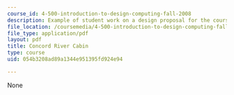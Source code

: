 ```yaml
---
course_id: 4-500-introduction-to-design-computing-fall-2008
description: Example of student work on a design proposal for the course project.
file_location: /coursemedia/4-500-introduction-to-design-computing-fall-2008/054b3208ad89a1344e951395fd924e94_assn1_3.pdf
file_type: application/pdf
layout: pdf
title: Concord River Cabin
type: course
uid: 054b3208ad89a1344e951395fd924e94

---
```

None